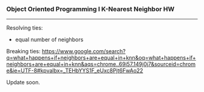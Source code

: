 ### Object Oriented Programming I K-Nearest Neighbor HW
-----
Resolving ties:
- equal number of neighbors

Breaking ties:
https://www.google.com/search?q=what+happens+if+neighbors+are+equal+in+knn&oq=what+happens+if+neighbors+are+equal+in+knn&aqs=chrome..69i57.149j0j7&sourceid=chrome&ie=UTF-8#kpvalbx=_TEHbYYS1F_eUxc8Pjt6FwAo22

Update soon.